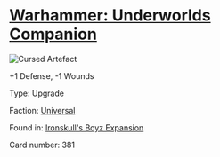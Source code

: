 # [Warhammer: Underworlds Companion](https://guidokessels.github.io/wh-underworlds)

  

![Cursed Artefact](https://warhammerunderworlds.com/wp-content/uploads/sites/6/2017/12/381_ENG-Cursed-Artefact.png)

+1 Defense, -1 Wounds

Type: Upgrade

Faction: [Universal](https://guidokessels.github.io/wh-underworlds/factions/universal.md)

Found in: [Ironskull's Boyz Expansion](https://guidokessels.github.io/wh-underworlds/locations/ironskulls-boyz-expansion.md)

Card number: 381
